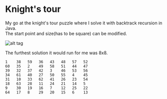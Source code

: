 # Knight's tour
My go at the knight's tour puzzle where I solve it with backtrack recursion in Java.<br>
The start point and size(has to be square) can be modified.

![alt tag](https://upload.wikimedia.org/wikipedia/commons/c/ca/Knights-Tour-Animation.gif)

The furthest solution it would run for me was 8x8.
```
1    38   59   36   43   48   57   52   
60   35   2    49   58   51   44   47   
39   32   37   42   3    46   53   56   
34   61   40   27   50   55   4    45   
31   10   33   62   41   26   23   54   
18   63   28   11   24   21   14   5    
9    30   19   16   7    12   25   22   
64   17   8    29   20   15   6    13 
```
